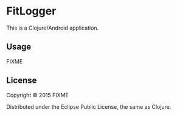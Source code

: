 # FitLogger

This is a Clojure/Android application.

## Usage

FIXME

## License

Copyright © 2015 FIXME

Distributed under the Eclipse Public License, the same as Clojure.
